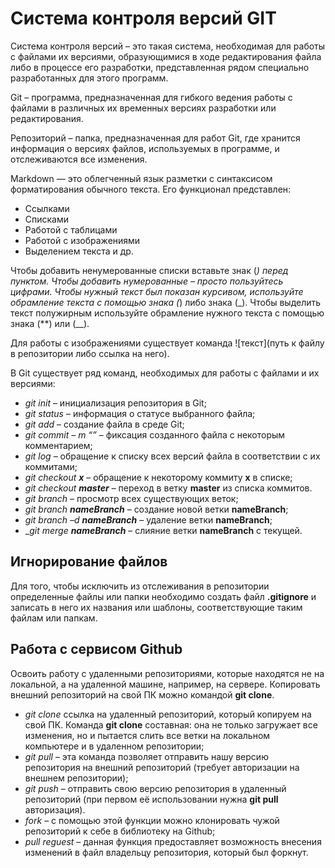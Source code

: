 # Система контроля версий GIT

Система контроля версий – это такая система, необходимая для работы с файлами их версиями, образующимися в ходе редактирования файла либо в процессе его разработки, представленная рядом специально разработанных для этого программ.

Git – программа, предназначенная для гибкого ведения работы с файлами в различных их временных версиях разработки или редактирования.

Репозиторий – папка, предназначенная для работ Git, где хранится информация о версиях файлов, используемых в программе, и отслеживаются все изменения.

Markdown — это облегченный язык разметки с синтаксисом форматирования обычного текста. Его функционал представлен:
- Ссылками
- Списками
- Работой с таблицами
- Работой с изображениями
- Выделением текста и др.

Чтобы добавить ненумерованные списки вставьте знак (*) перед пунктом. Чтобы добавить нумерованные – просто пользуйтесь цифрами.
Чтобы нужный текст был показан курсивом, используйте обрамление текста с помощью знака (*) либо знака (_).
Чтобы выделить текст полужирным используйте обрамление нужного текста с помощью знака (**) или (__).

Для работы с изображениями существует команда ![текст](путь к файлу в репозитории либо ссылка на него).

В Git существует ряд команд, необходимых для работы с файлами и их версиями:
- _git init_ – инициализация репозитория в Git;
- _git status_ – информация о статусе выбранного файла;
- _git add_ – создание файла в среде Git;
- _git commit – m “”_ – фиксация созданного файла с некоторым комментарием;
- _git log_ – обращение к списку всех версий файла в соответствии с их коммитами;
- _git checkout __x___ – обращение к некоторому коммиту __x__ в списке;
- _git checkout __master___ – переход в ветку __master__ из списка коммитов.
- _git branch_ – просмотр всех существующих веток;
- _git branch __nameBranch___ – создание новой ветки __nameBranch__;
- _git branch –d __nameBranch___ – удаление ветки __nameBranch__;
- __git merge __nameBranch___ – слияние ветки __nameBranch__ с текущей.
## Игнорирование файлов
Для того, чтобы исключить из отслеживания в репозитории определенные файлы или папки необходимо создать  файл __.gitignore__ и записать в него их названия или шаблоны, соответствующие таким файлам или папкам.
## Работа с сервисом Github
Освоить работу с удаленными репозиториями, которые находятся не на локальной, а на удаленной машине, например, на сервере. Копировать внешний репозиторий на свой ПК можно командой __git clone__.
- _git clone_ ссылка на удаленный репозиторий, который копируем на свой ПК. Команда __git clone__ составная: она не только загружает все изменения, но и пытается слить все ветки на локальном компьютере и в удаленном репозитории;
- _git pull_ – эта команда позволяет отправить нашу версию репозитория на внешний репозиторий (требует авторизации на внешнем репозитории);
- _git push_ – отправить свою версию репозитория в удаленный репозиторий (при первом её использовании нужна __git pull__ авторизация).
- _fork_ – с помощью этой функции можно клонировать чужой репозиторий к себе в библиотеку на Github;
- _pull reguest_ – данная функция предоставляет возможность внесения изменений в файл владельцу репозитория, который был форкнут.
